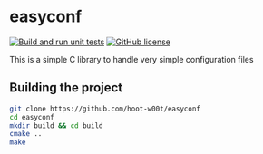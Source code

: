 # easyconf
[![Build and run unit tests](https://github.com/hoot-w00t/easyconf/actions/workflows/build_and_test.yml/badge.svg)](https://github.com/hoot-w00t/easyconf/actions/workflows/build_and_test.yml) [![GitHub license](https://img.shields.io/github/license/hoot-w00t/easyconf)](https://github.com/hoot-w00t/easyconf/blob/main/LICENSE)

This is a simple C library to handle very simple configuration files

## Building the project
```sh
git clone https://github.com/hoot-w00t/easyconf
cd easyconf
mkdir build && cd build
cmake ..
make
```